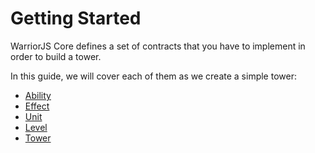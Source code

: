 # Getting Started

WarriorJS Core defines a set of contracts that you have to implement in order to build a tower.

In this guide, we will cover each of them as we create a simple tower:

* [Ability](Ability.md)
* [Effect](Effect.md)
* [Unit](Unit.md)
* [Level](Level.md)
* [Tower](Ability.md)
